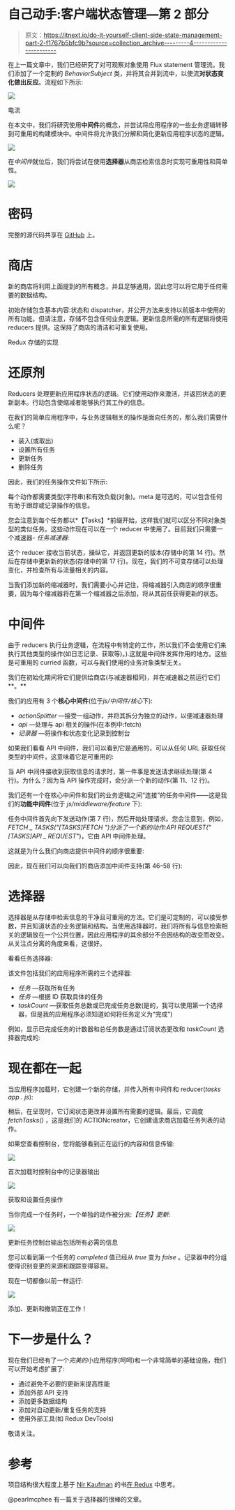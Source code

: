 # 自己动手:客户端状态管理—第 2 部分

> 原文：<https://itnext.io/do-it-yourself-client-side-state-management-part-2-f1767b5bfc9b?source=collection_archive---------4----------------------->

在上一篇文章中，我们已经研究了对可观察对象使用 Flux statement 管理流。我们添加了一个定制的 *BehaviorSubject* 类，并将其合并到流中，以使流**对状态变化做出反应**。流程如下所示:

![](img/b434e12290509a6d5d3c1317d1e25c2b.png)

电流

在本文中，我们将研究使用**中间件**的概念，并尝试将应用程序的一些业务逻辑转移到可重用的构建模块中。中间件将允许我们分解和简化更新应用程序状态的逻辑。

![](img/d8821c3df249a864fc3355eeed10cd12.png)

在*中间件*就位后，我们将尝试在使用**选择器**从商店检索信息时实现可重用性和简单性。

![](img/e921fda1dbf89eaecac83cdd6d7e2b15.png)

# 密码

完整的源代码共享在 [GitHub](https://github.com/justguy/MyTasks) 上。

# 商店

新的商店将利用上面提到的所有概念，并且足够通用，因此您可以将它用于任何需要的数据结构。

初始存储包含基本内容:状态和 dispatcher，并公开方法来支持以前版本中使用的所有功能，但请注意，存储不包含任何业务逻辑。更新信息所需的所有逻辑将使用 reducers 提供。这保持了商店的清洁和可重复使用。

Redux 存储的实现

# 还原剂

Reducers 处理更新应用程序状态的逻辑。它们使用动作来激活，并返回状态的更新副本。行动包含使缩减者能够执行其工作的信息。

在我们的简单应用程序中，与业务逻辑相关的操作是面向任务的，那么我们需要什么呢？

*   装入(或取出)
*   设置所有任务
*   更新任务
*   删除任务

因此，我们的任务操作文件如下所示:

每个动作都需要类型(字符串)和有效负载(对象)。meta 是可选的，可以包含任何有助于跟踪或记录操作的信息。

您会注意到每个任务都以*【Tasks】*前缀开始，这样我们就可以区分不同对象类型的类似任务。这些动作现在可以在一个 reducer 中使用了。目前我们只需要一个减速器- *任务减速器:*

这个 reducer 接收当前状态，操纵它，并返回更新的版本(存储中的第 14 行)。然后在存储中更新新的状态(存储中的第 17 行)。现在，我们的不可变存储可以处理变化，并检查所有与流量相关的内容。

当我们添加新的缩减器时，我们需要小心并记住，将缩减器引入商店的顺序很重要，因为每个缩减器将在第一个缩减器之后添加，将从其前任获得更新的状态。

# 中间件

由于 reducers 执行业务逻辑，在流程中有特定的工作，所以我们不会使用它们来执行其他类型的操作(如日志记录、获取等)。).这就是中间件发挥作用的地方。这些是可重用的 curried 函数，可以与我们使用的业务对象类型无关。

我们在初始化期间将它们提供给商店(与减速器相同)，并在减速器之前运行它们**。**

我们的应用有 3 个**核心中间件**(位于*js/中间件/核心*下):

*   *actionSplitter* —接受一组动作，并将其拆分为独立的动作，以便减速器处理
*   *api* —处理与 api 相关的操作(在本例中:fetch)
*   *记录器* —将操作和状态变化记录到控制台

如果我们看看 API 中间件，我们可以看到它是通用的，可以从任何 URL 获取任何类型的中间件，这意味着它是可重用的:

当 API 中间件接收到获取信息的请求时，第一件事是发送请求继续处理(第 4 行)。为什么？因为当 API 操作完成时，会分派一个新的动作(第 11、12 行)。

我们还有一个在核心中间件和我们的业务逻辑之间“连接”的任务中间件——这是我们的**功能中间件**(位于 *js/middleware/feature* 下):

任务中间件首先向下发送动作(第 7 行)，然后开始处理请求。您会注意到，例如，*FETCH _ TASKS("[TASKS]FETCH ")*分派了一个新的动作:API REQUEST("*[TASKS]API _ REQUEST*")，它由 API 中间件处理。

这就是为什么我们向商店提供中间件的顺序很重要:

因此，现在我们可以向我们的商店添加中间件支持(第 46–58 行):

# 选择器

选择器是从存储中检索信息的干净且可重用的方法。它们是可定制的，可以接受参数，并且知道状态的业务逻辑和结构。当使用选择器时，我们将所有与信息检索相关的逻辑放在一个公共位置，因此应用程序的其余部分不会因结构的改变而改变。从关注点分离的角度来看，这很好。

看看任务选择器:

该文件包括我们的应用程序所需的三个选择器:

*   *任务* —获取所有任务
*   *任务* —根据 ID 获取具体的任务
*   *taskCount* —获取任务总数或已完成任务总数(是的，我可以使用第一个选择器，但是我的应用程序必须知道如何将任务定义为“完成”)

例如，显示已完成任务的计数器和总任务数是通过订阅状态更改和 *taskCount* 选择器完成的:

# 现在都在一起

当应用程序加载时，它创建一个新的存储，并传入所有中间件和 reducer(*tasks app . js*):

稍后，在呈现时，它订阅状态更改并设置所有需要的逻辑。最后，它调度 *fetchTasks()* ，这是我们的 ACTIONcreator，它创建请求商店加载任务列表的动作。

如果您查看控制台，您将能够看到正在运行的内容和信息传输:

![](img/d9d08f9f030d7b64a184ede85c5b9226.png)

首次加载时控制台中的记录器输出

![](img/93377572a6f9ab818027fd035793462c.png)

获取和设置任务操作

当你完成一个任务时，一个单独的动作被分派:*【任务】更新*:

![](img/fab96a11ba513dcfdcfcd1174842f64a.png)

更新任务控制台输出包括所有必需的信息

您可以看到第一个任务的 *completed* 值已经从 *true* 变为 *false* 。记录器中的分组使得识别变更的来源和跟踪变得容易。

现在一切都像以前一样运行:

![](img/3f8f363cd16c2383d18f9d3c791df114.png)

添加、更新和撤销正在工作！

# 下一步是什么？

现在我们已经有了一个*完美的*小应用程序(呵呵)和一个非常简单的基础设施，我们可以开始考虑扩展了:

*   通过避免不必要的更新来提高性能
*   添加外部 API 支持
*   添加更多数据结构
*   添加对自动更新/重复任务的支持
*   使用外部工具(如 Redux DevTools)

敬请关注。

# 参考

项目结构很大程度上基于 [Nir Kaufman](https://medium.com/u/91e7a417e575?source=post_page-----f1767b5bfc9b--------------------------------) 的书[在 Redux](https://leanpub.com/thinking-in-Redux) 中思考。

@pearlmcphee 有一篇关于选择器的很棒的文章。